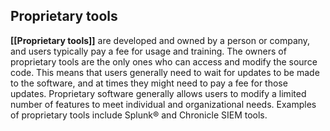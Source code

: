 ## Proprietary tools

**[[Proprietary tools]]** are developed and owned by a person or company, and users typically pay a fee for usage and training. The owners of proprietary tools are the only ones who can access and modify the source code. This means that users generally need to wait for updates to be made to the software, and at times they might need to pay a fee for those updates. Proprietary software generally allows users to modify a limited number of features to meet individual and organizational needs. Examples of proprietary tools include Splunk® and Chronicle SIEM tools.